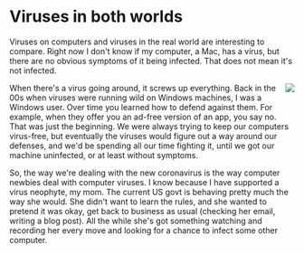 # Viruses in both worlds
Viruses on computers and viruses in the real world are interesting to compare. Right now I don't know if my computer, a Mac, has a virus, but there are no obvious symptoms of it being infected. That does  not mean it's not infected. 

<img src="http://scripting.com/images/2020/05/19/beanz.png" border="0" align="right">When there's a virus going around, it screws up everything. Back in the 00s when viruses were running wild on Windows machines, I was a Windows user. Over time you learned how to defend against them. For example, when they offer you an ad-free version of an app, you say no. That was just the beginning. We were always trying to keep our computers virus-free, but eventually the viruses would figure out a way around our defenses, and we'd be spending all our time fighting it, until we got our machine uninfected, or at least without symptoms. 

So, the way we're dealing with the new coronavirus is the way computer newbies deal with computer viruses. I know because I have supported a virus neophyte, my mom. The current US govt is behaving pretty much the way she would. She didn't want to learn the rules, and she wanted to pretend it was okay, get back to business as usual (checking her email, writing a blog post). All the while she's got something watching and recording her every move and looking for a chance to infect some other computer. 

